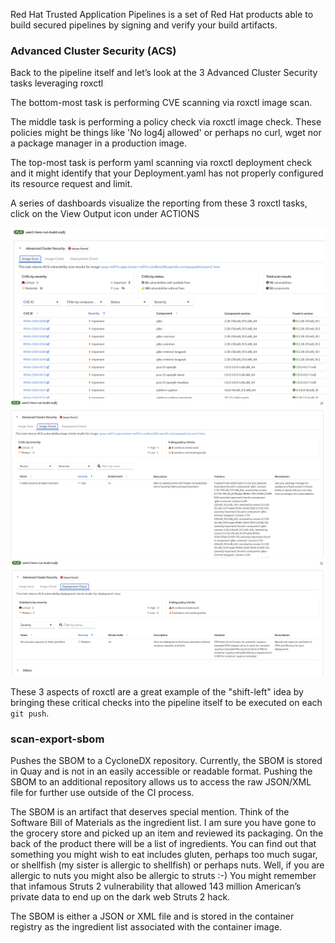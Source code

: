Red Hat Trusted Application Pipelines is a set of Red Hat products able to build secured pipelines by signing and verify your build artifacts.

### Advanced Cluster Security (ACS) 

Back to the pipeline itself and let’s look at the 3 Advanced Cluster Security tasks leveraging roxctl

The bottom-most task is performing CVE scanning via roxctl image scan.

The middle task is performing a policy check via roxctl image check. These policies might be things like 'No log4j allowed' or perhaps no curl, wget nor a package manager in a production image.

The top-most task is perform yaml scanning via roxctl deployment check and it might identify that your Deployment.yaml has not properly configured its resource request and limit.

A series of dashboards visualize the reporting from these 3 roxctl tasks, click on the View Output icon under ACTIONS

![acs-image-scan](images/rhdh-acs-1.png)
![acs-image-check](images/rhdh-acs-2.png)
![acs-deployment-check](images/rhdh-acs-3.png)

These 3 aspects of roxctl are a great example of the "shift-left" idea by bringing these critical checks into the pipeline itself to be executed on each `git push`.


### scan-export-sbom
Pushes the SBOM to a CycloneDX repository. Currently, the SBOM is stored in Quay and is not in an easily accessible or readable format. Pushing the SBOM to an additional repository allows us to access the raw JSON/XML file for further use outside of the CI process.

The SBOM is an artifact that deserves special mention. Think of the Software Bill of Materials as the ingredient list. I am sure you have gone to the grocery store and picked up an item and reviewed its packaging. On the back of the product there will be a list of ingredients. You can find out that something you might wish to eat includes gluten, perhaps too much sugar, or shellfish (my sister is allergic to shellfish) or perhaps nuts. Well, if you are allergic to nuts you might also be allergic to struts :-) You might remember that infamous Struts 2 vulnerability that allowed 143 million American’s private data to end up on the dark web Struts 2 hack.

The SBOM is either a JSON or XML file and is stored in the container registry as the ingredient list associated with the container image.

